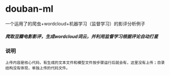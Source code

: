 # douban-ml
一个运用了的爬虫+wordcloud+机器学习（监督学习）的影评分析例子

#####  爬取豆瓣电影影评，生成wordcloud词云，并利用监督学习根据评论自动打星

### 说明
    上传内容是核心代码，有生成的文本文件和模型文件按步骤运行后就会有，这里没有上传；目录结构没有体现，单独上传的代码文件。
    
